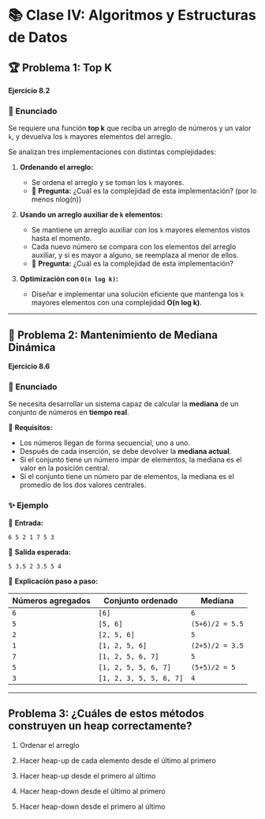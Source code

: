 # 📚 Clase IV: Algoritmos y Estructuras de Datos  

## 🏆 Problema 1: Top K  

**Ejercicio 8.2**  

### 🔹 Enunciado  

Se requiere una función **top k** que reciba un arreglo de números y un valor `k`, y devuelva los `k` mayores elementos del arreglo.  

Se analizan tres implementaciones con distintas complejidades:  

1. **Ordenando el arreglo:**  
   - Se ordena el arreglo y se toman los `k` mayores.  
   - 📌 **Pregunta:** ¿Cuál es la complejidad de esta implementación?  (por lo menos nlog(n))

2. **Usando un arreglo auxiliar de `k` elementos:**  
   - Se mantiene un arreglo auxiliar con los `k` mayores elementos vistos hasta el momento.  
   - Cada nuevo número se compara con los elementos del arreglo auxiliar, y si es mayor a alguno, se reemplaza al menor de ellos.  
   - 📌 **Pregunta:** ¿Cuál es la complejidad de esta implementación?  

3. **Optimización con `O(n log k)`:**  
   - Diseñar e implementar una solución eficiente que mantenga los `k` mayores elementos con una complejidad **O(n log k)**.  

---

## 🔢 Problema 2: Mantenimiento de Mediana Dinámica  

**Ejercicio 8.6**  

### 🔹 Enunciado  

Se necesita desarrollar un sistema capaz de calcular la **mediana** de un conjunto de números en **tiempo real**.  

📌 **Requisitos:**  
- Los números llegan de forma secuencial, uno a uno.  
- Después de cada inserción, se debe devolver la **mediana actual**.  
- Si el conjunto tiene un número impar de elementos, la mediana es el valor en la posición central.  
- Si el conjunto tiene un número par de elementos, la mediana es el promedio de los dos valores centrales.  

### ✨ Ejemplo  

🔸 **Entrada:**  
```
6 5 2 1 7 5 3
```

🔹 **Salida esperada:**  
```
5 3.5 2 3.5 5 4
```

📌 **Explicación paso a paso:**  

| Números agregados | Conjunto ordenado | Mediana |
|-------------------|------------------|---------|
| `6`              | `[6]`            | `6`     |
| `5`              | `[5, 6]`         | `(5+6)/2 = 5.5` |
| `2`              | `[2, 5, 6]`      | `5`     |
| `1`              | `[1, 2, 5, 6]`   | `(2+5)/2 = 3.5` |
| `7`              | `[1, 2, 5, 6, 7]` | `5`     |
| `5`              | `[1, 2, 5, 5, 6, 7]` | `(5+5)/2 = 5` |
| `3`              | `[1, 2, 3, 5, 5, 6, 7]` | `4` |

---

## Problema 3: ¿Cuáles de estos métodos construyen un heap correctamente?  

<!-- Falso no cumple la propiedad de un heap -->
1. Ordenar el arreglo  

<!-- Falso No garantiza la correcta estructura del heap.   -->
2. Hacer heap-up de cada elemento desde el último al primero  

3. Hacer heap-up desde el primero al último  

4. Hacer heap-down desde el último al primero  

<!-- Falso No garantiza la correcta estructura del hea -->
5. Hacer heap-down desde el primero al último  

